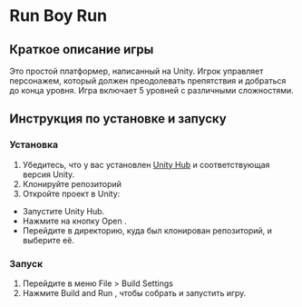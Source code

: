 # Run Boy Run

## Краткое описание игры

Это простой платформер, написанный на Unity. Игрок управляет персонажем, который должен преодолевать препятствия и добраться до конца уровня. Игра включает 5 уровней с различными сложностями. 

## Инструкция по установке и запуску

### Установка

1. Убедитесь, что у вас установлен [Unity Hub](https://unity3d.com/get-unity/download) и соответствующая версия Unity.
2. Клонируйте репозиторий
3. Откройте проект в Unity:
- Запустите Unity Hub.
- Нажмите на кнопку Open .
- Перейдите в директорию, куда был клонирован репозиторий, и выберите её.
### Запуск
1. Перейдите в меню File > Build Settings
2. Нажмите Build and Run , чтобы собрать и запустить игру.
